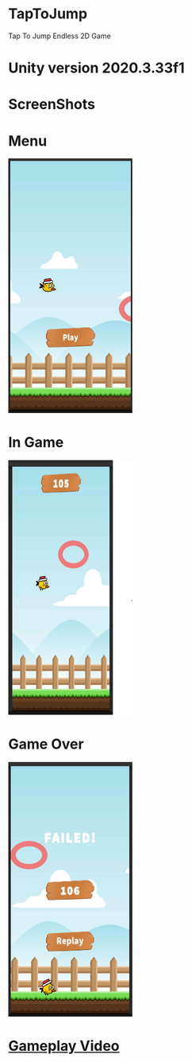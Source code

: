 # TapToJump
Tap To Jump Endless 2D Game
# Unity version 2020.3.33f1




# ScreenShots
# Menu
<img src="ScreenShots/1.png" width="250" height="512">

# In Game
<img src="ScreenShots/2.png" width="250" height="512">

# Game Over
<img src="ScreenShots/3.png" width="250" height="512">

# [Gameplay Video]((https://youtu.be/PaGfL1j4-YQ))
